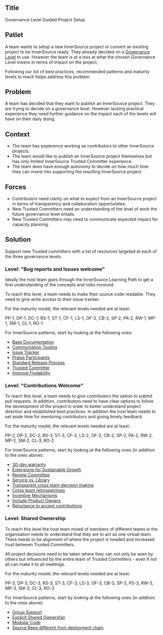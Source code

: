 ## Title

Governance Level Guided Project Setup

## Patlet

A team wants to setup a new InnerSource project or convert an existing project to be InnerSource ready. They already decided on a [Governance Level](https://github.com/InnerSourceCommons/InnerSourcePatterns/blob/main/patterns/1-initial/governance-levels.md) to use. However the team is at a loss at what the chosen Governance Level means in terms of impact on the project.

Following our list of best practices, recommended patterns and maturity levels to reach helps address this problem.

## Problem

A team has decided that they want to publish an InnerSource project. They are trying to decide on a governance level. However lacking practical experience they need further guidance on the impact each of the levels will have on their daily doing.

## Context

- The team has expierence working as contributors to other InnerSource projects.
- The team would like to publish an InnerSource project themselves but has only limited InnerSource Trusted Committer experience.
- The team does have enough autonomy to decide on how much time they can invest into supporting the resulting InnerSource project.

## Forces

- Contributors need clarity on what to expect from an InnerSource project in terms of transparency and collaboration opportunities.
- New Trusted Committers need an understanding of the level of work the future governance level entails.
- New Trusted Committers may need to communicate expected impact for capacity planning.

## Solution

Support new Trusted committers with a list of resources targeted at each of the three governance levels.

### Level: "Bug reports and Issues welcome"

Ideally the host team goes through the InnerSource Learning Path to get a first understanding of the concepts and roles involved.

To reach this level, a team needs to make their source code readable. They need to give write access to their issue tracker.

For the maturity model, the relevant levels needed are at least:

PP-1, DP-1, DC-1, RS-1, ST-1, CF-1, LS-1, OF-2, CB-2, SP-2, PA-2, RW-1, MP-1, SM-1, CL-1, RO-1

For InnerSource patterns, start by looking at the following ones:

* [Base Documentation](../2-structured/base-documentation.md)
* [Communiation Tooling](../2-structured/communication-tooling.md)
* [Issue Tracker](../2-structured/issue-tracker.md)
* [Praise Participants](../2-structured/praise-participants.md)
* [Standard Release Process](../2-structured/release-process.md)
* [Trusted Committer](../2-structured/trusted-committer.md)
* [Improve Findability](../1-initial/improve-findability.md)


### Level: "Contributions Welcome"

To reach this level, a team needs to give contributors the option to submit pull requests. In addition, contributors need to have clear options to follow the development of the project in order to better understand project direction and established best practices. In addition the host team needs to set aside time for mentoring contributors and giving timely feedback.

For the maturity model, the relevant levels needed are at least:

PP-2, DP-2, DC-2, RS-3, ST-3, CF-2, LS-2, OF-2, CB-2, SP-2, PA-2, RW-2, MP-2, SM-2, CL-3, RO-2

For InnerSource patterns, start by looking at the following ones (in addition to the ones above):

* [30-day warranty](../2-structured/30-day-warranty.md)
* [Extensions for Sustainable Growth](../2-structured/extensions-for-sustainable-growth.md)
* [Review Committee](../2-structured/review-committee.md)
* [Service vs. Library](../2-structured/service-vs-library.md)
* [Transparent cross team decision making](../2-structured/transparent-cross-team-decision-making-using-rfcs.md)
* [Cross team retrospectives](../1-initial/cross-team-retrospectives.md)
* [Incentive Mechanisms](../1-initial/incentive-mechanisms-for-voluntary-contribution.md)
* [Include Product Owners](../1-initial/include-product-owners.md)
* [Reluctance to accept contributions](../1-initial/reluctance-to-accept-contributions.md)

### Level: Shared Ownership

To reach this level the host team mixed of members of different teams in the organisation needs to understand that they are to act as one virtual team. There needs to be alignment of where the project is headed and increased trust between Trusted Committers.

All project decisions need to be taken where they can not only be seen by others but influenced by the entire team of Trusted Committers - even if not all can make it to all meetings.

For the maturity model, the relevant levels needed are at least:

PP-3, DP-3, DC-3, RS-3, ST-3, CF-3, LS-3, OF-3, CB-3, SP-3, PS-3, RW-3, MP-3, SM-3, CL-3, RO-3

For InnerSource patterns, start by looking at the following ones (in addition to the ones above):

* [Group Support](https://github.com/InnerSourceCommons/InnerSourcePatterns/blob/main/patterns/2-structured/group-support.md)
* [Explicit Shared Ownership](https://github.com/InnerSourceCommons/InnerSourcePatterns/blob/main/patterns/1-initial/explicit-shared-ownership.md)
* [Modular Code](https://github.com/InnerSourceCommons/InnerSourcePatterns/blob/main/patterns/1-initial/modular-code.md)
* [Source Repo different from deployment chain](https://github.com/InnerSourceCommons/InnerSourcePatterns/blob/main/patterns/1-initial/shared-code-repo-different-from-build-repo.md)
